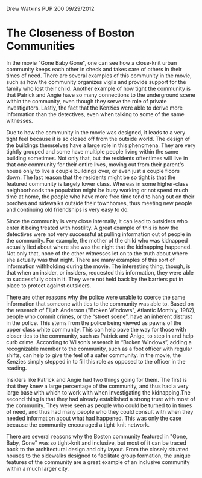 Drew Watkins
PUP 200
09/29/2012

# The Closeness of Boston Communities

In the movie "Gone Baby Gone", one can see how a close-knit urban community keeps each other in check and takes care of others in their times of need. There are several examples of this community in the movie, such as how the community organizes vigils and provide support for the family who lost their child. Another example of how tight the community is that Patrick and Angie have so many connections to the underground scene within the community, even though they serve the role of private investigators. Lastly, the fact that the Kenzies were able to derive more information than the detectives, even when talking to some of the same witnesses.

Due to how the community in the movie was designed, it leads to a very tight feel because it is so closed off from the outside world. The design of the buildings themselves have a large role in this phenomena. They are very tightly grouped and some have multiple people living within the same building sometimes. Not only that, but the residents oftentimes will live in that one community for their entire lives, moving out from their parent's house only to live a couple buildings over, or even just a couple floors down. The last reason that the residents might be so tight is that the featured community is largely lower class. Whereas in some higher-class neighborhoods the population might be busy working or not spend much time at home, the people who have more free time tend to hang out on their porches and sidewalks outside their townhomes, thus meeting new people and continuing old friendships is very easy to do.

Since the community is very close  internally, it can lead to outsiders who enter it being treated with hostility. A great example of this is how the detectives were not very successful at pulling information out of people in the community. For example, the mother of the child who was kidnapped actually lied about where she was the night that the kidnapping happened. Not only that, none of the other witnesses let on to the truth about where she actually was that night. There are many examples of this sort of information withholding during the movie. The interesting thing, though, is that when an insider, or insiders, requested this information, they were able to successfully obtain it. They were not held back by the barriers put in place to protect against outsiders.

There are other reasons why the police were unable to coerce the same information that someone with ties to the community was able to. Based on the research of Elijah Anderson ("Broken Windows", Atlantic Monthly, 1982), people who commit crimes, or the “street scene”, have an inherent distrust in the police. This stems from the police being viewed as pawns of the upper class white community. This can help pave the way for those with closer ties to the community, such as Patrick and Anige,  to step in and help curb crime. According to Wilson’s research in “Broken Windows”, adding a recognizable member to the community, such as a foot officer with regular shifts, can help to give the feel of a safer community. In the movie, the Kenzies simply stepped in to fill this role as opposed to the officer in the reading.

Insiders like Patrick and Angie had two things going for them. The first is that they knew a large percentage of the community, and thus had a very large base with which to work with when investigating the kidnapping.The second thing is that they had already established a strong trust with most of the community. They were seen as people who could be turned to in times of need, and thus had many people who they could consult with when they needed information about what had happened. This was only the case because the community encouraged a tight-knit network.

There are several reasons why the Boston community featured in "Gone, Baby, Gone" was so tight-knit and inclusive, but most of it can be traced back to the architectural design and city layout. From the closely situated houses to the sidewalks designed to facilitate group formation, the unique features of the community are a great example of an inclusive community within a much larger city.
